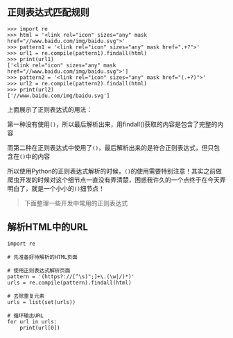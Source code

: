 ## 正则表达式匹配规则

```
>>> import re
>>> html = '<link rel="icon" sizes="any" mask href="//www.baidu.com/img/baidu.svg">'
>>> pattern1 = '<link rel="icon" sizes="any" mask href=".+?">'
>>> url1 = re.compile(pattern1).findall(html)
>>> print(url1)
['<link rel="icon" sizes="any" mask href="//www.baidu.com/img/baidu.svg">']
>>> pattern2 = '<link rel="icon" sizes="any" mask href="(.+?)">'
>>> url2 = re.compile(pattern2).findall(html)
>>> print(url2)
['//www.baidu.com/img/baidu.svg']
```

上面展示了正则表达式的用法：

第一种没有使用`()`，所以最后解析出来，用findall()获取的内容是包含了完整的内容

而第二种在正则表达式中使用了`()`，最后解析出来的是符合正则表达式，但只包含在`()`中的内容

所以使用Python的正则表达式解析的时候，`()`的使用需要特别注意！其实之前做爬虫开发的时候对这个细节点一直没有弄清楚，困惑我许久的一个点终于在今天弄明白了，就是一个小小的`()`细节点！

>下面整理一些开发中常用的正则表达式

## 解析HTML中的URL

```
import re

# 先准备好待解析的HTML页面

# 使用正则表达式解析页面
pattern = '(https?://[^\s)";]+\.(\w|/)*)'
urls = re.compile(pattern).findall(html)

# 去除重复元素
urls = list(set(urls))

# 循环输出URL
for url in urls:
    print(url[0])
```

